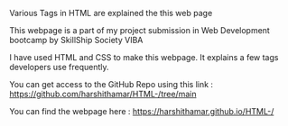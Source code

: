 Various Tags in HTML are explained the this web page

This webpage is a part of my project submission in Web Development bootcamp by SkillShip Society VIBA

I have used HTML and CSS to make this webpage. It explains a few tags developers use frequently.

You can get access to the GitHub Repo using this link : https://github.com/harshithamar/HTML-/tree/main

You can find the webpage here : https://harshithamar.github.io/HTML-/
